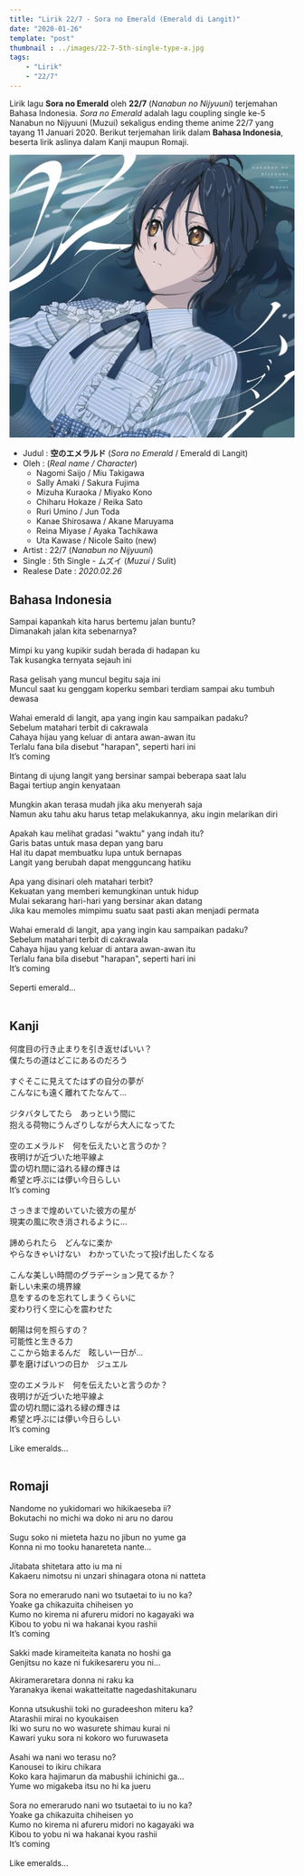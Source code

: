 ```yaml
---
title: "Lirik 22/7 - Sora no Emerald (Emerald di Langit)"
date: "2020-01-26"
template: "post"
thumbnail : ../images/22-7-5th-single-type-a.jpg
tags:
    - "Lirik"
    - "22/7"
---
```


Lirik lagu **Sora no Emerald** oleh **22/7** (*Nanabun no Nijyuuni*) terjemahan Bahasa Indonesia. *Sora no Emerald* adalah lagu coupling single ke-5 Nanabun no Nijyuuni (Muzui) sekaligus ending theme anime 22/7 yang tayang 11 Januari 2020. Berikut terjemahan lirik dalam **Bahasa Indonesia**, beserta lirik aslinya dalam Kanji maupun Romaji. 

<div class="cdcover">
	<img src="../images/22-7-5th-single-type-a.jpg" alt="22/7 5th Single Limited Edition Type A"/>
</div>

- Judul : **空のエメラルド** (*Sora no Emerald* / Emerald di Langit)
- Oleh : (*Real name / Character*)
	- Nagomi Saijo / Miu Takigawa
	- Sally Amaki / Sakura Fujima
    - Mizuha Kuraoka / Miyako Kono
    - Chiharu Hokaze / Reika Sato
    - Ruri Umino / Jun Toda
    - Kanae Shirosawa / Akane Maruyama
    - Reina Miyase / Ayaka Tachikawa
    - Uta Kawase / Nicole Saito (new)
- Artist : 22/7 (*Nanabun no Nijyuuni*)
- Single : 5th Single - ムズイ (*Muzui* / Sulit)
- Realese Date : *2020.02.26*

## Bahasa Indonesia
Sampai kapankah kita harus bertemu jalan buntu?<br>
Dimanakah jalan kita sebenarnya?<br>
<br>
Mimpi ku yang kupikir sudah berada di hadapan ku<br>
Tak kusangka ternyata sejauh ini<br>
<br>
Rasa gelisah yang muncul begitu saja ini<br>
Muncul saat ku genggam koperku sembari terdiam sampai aku tumbuh dewasa<br>
<br>
Wahai emerald di langit, apa yang ingin kau sampaikan padaku?<br>
Sebelum matahari terbit di cakrawala<br>
Cahaya hijau yang keluar di antara awan-awan itu<br>
Terlalu fana bila disebut "harapan", seperti hari ini<br>
It’s coming<br>
<br>
Bintang di ujung langit yang bersinar sampai beberapa saat lalu<br>
Bagai tertiup angin kenyataan<br>
<br>
Mungkin akan terasa mudah jika aku menyerah saja<br>
Namun aku tahu aku harus tetap melakukannya, aku ingin melarikan diri<br>
<br>
Apakah kau melihat gradasi "waktu" yang indah itu?<br>
Garis batas untuk masa depan yang baru<br>
Hal itu dapat membuatku lupa untuk bernapas<br>
Langit yang berubah dapat mengguncang hatiku<br>
<br>
Apa yang disinari oleh matahari terbit?<br>
Kekuatan yang memberi kemungkinan untuk hidup<br>
Mulai sekarang hari-hari yang bersinar akan datang<br>
Jika kau memoles mimpimu suatu saat pasti akan menjadi permata<br>
<br>
Wahai emerald di langit, apa yang ingin kau sampaikan padaku?<br>
Sebelum matahari terbit di cakrawala<br>
Cahaya hijau yang keluar di antara awan-awan itu<br>
Terlalu fana bila disebut "harapan", seperti hari ini<br>
It’s coming<br>
<br>
Seperti emerald…<br>
<br>

## Kanji
何度目の行き止まりを引き返せばいい？<br>
僕たちの道はどこにあるのだろう<br>
<br>
すぐそこに見えてたはずの自分の夢が<br>
こんなにも遠く離れてたなんて…<br>
<br>
ジタバタしてたら　あっという間に<br>
抱える荷物にうんざりしながら大人になってた<br>
<br>
空のエメラルド　何を伝えたいと言うのか？<br>
夜明けが近づいた地平線よ<br>
雲の切れ間に溢れる緑の輝きは<br>
希望と呼ぶには儚い今日らしい<br>
It’s coming<br>
<br>
さっきまで煌めいていた彼方の星が<br>
現実の風に吹き消されるように…<br>
<br>
諦められたら　どんなに楽か<br>
やらなきゃいけない　わかっていたって投げ出したくなる<br>
<br>
こんな美しい時間のグラデーション見てるか？<br>
新しい未来の境界線<br>
息をするのを忘れてしまうくらいに<br>
変わり行く空に心を震わせた<br>
<br>
朝陽は何を照らすの？<br>
可能性と生きる力<br>
ここから始まるんだ　眩しい一日が…<br>
夢を磨けばいつの日か　ジュエル<br>
<br>
空のエメラルド　何を伝えたいと言うのか？<br>
夜明けが近づいた地平線よ<br>
雲の切れ間に溢れる緑の輝きは<br>
希望と呼ぶには儚い今日らしい<br>
It’s coming<br>
<br>
Like emeralds… <br>
<br>

## Romaji
Nandome no yukidomari wo hikikaeseba ii?<br>
Bokutachi no michi wa doko ni aru no darou<br>
<br>
Sugu soko ni mieteta hazu no jibun no yume ga<br>
Konna ni mo tooku hanareteta nante…<br>
<br>
Jitabata shitetara atto iu ma ni<br>
Kakaeru nimotsu ni unzari shinagara otona ni natteta<br>
<br>
Sora no emerarudo nani wo tsutaetai to iu no ka?<br>
Yoake ga chikazuita chiheisen yo<br>
Kumo no kirema ni afureru midori no kagayaki wa<br>
Kibou to yobu ni wa hakanai kyou rashii<br>
It’s coming<br>
<br>
Sakki made kirameiteita kanata no hoshi ga<br>
Genjitsu no kaze ni fukikesareru you ni…<br>

Akirameraretara donna ni raku ka<br>
Yaranakya ikenai wakatteitatte nagedashitakunaru<br>
<br>
Konna utsukushii toki no guradeeshon miteru ka?<br>
Atarashii mirai no kyoukaisen<br>
Iki wo suru no wo wasurete shimau kurai ni<br>
Kawari yuku sora ni kokoro wo furuwaseta<br>
<br>
Asahi wa nani wo terasu no?<br>
Kanousei to ikiru chikara<br>
Koko kara hajimarun da mabushii ichinichi ga…<br>
Yume wo migakeba itsu no hi ka jueru<br>
<br>
Sora no emerarudo nani wo tsutaetai to iu no ka?<br>
Yoake ga chikazuita chiheisen yo<br>
Kumo no kirema ni afureru midori no kagayaki wa<br>
Kibou to yobu ni wa hakanai kyou rashii<br>
It’s coming<br>
<br>
Like emeralds… <br>
<br>
